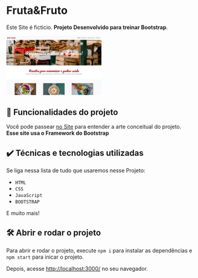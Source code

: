 # Fruta&Fruto

Este Site é ficticio. 
<b>Projeto Desenvolvido para treinar Bootstrap</b>.

<img src="frutaefruto.png" alt="Imagem da apeperia" width="50%">


## 🔨 Funcionalidades do projeto

Você pode passear <a href="https://projeto-fruto-fruta-bootstrap.vercel.app" target="_blank">no Site</a> para entender a arte conceitual do projeto.<br>
<b>Esse site usa o Framework do Bootstrap </b>

## ✔️ Técnicas e tecnologias utilizadas

Se liga nessa lista de tudo que usaremos nesse Projeto:

- `HTML`
- `CSS`
- `JavaScript`
- `BOOTSTRAP`

E muito mais!

## 🛠️ Abrir e rodar o projeto

Para abrir e rodar o projeto, execute `npm i` para instalar as dependências e `npm start` para inicar o projeto.

Depois, acesse <a href="http://localhost:3000/">http://localhost:3000/</a> no seu navegador.
